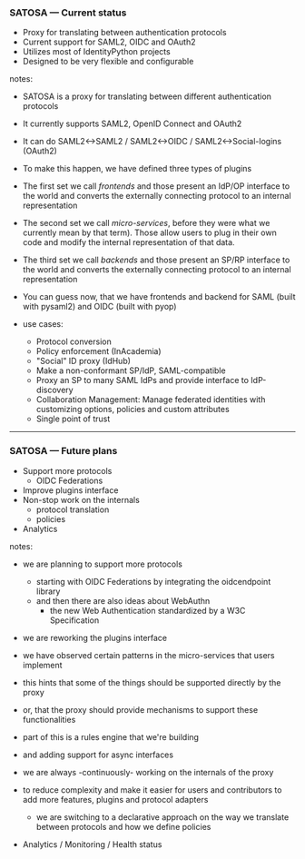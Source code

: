 ### SATOSA &mdash; Current status

* Proxy for translating between authentication protocols
* Current support for SAML2, OIDC and OAuth2
* Utilizes most of IdentityPython projects
* Designed to be very flexible and configurable


notes:

- SATOSA is a proxy for translating between different authentication protocols
- It currently supports SAML2, OpenID Connect and OAuth2
- It can do SAML2<->SAML2 / SAML2<->OIDC / SAML2<->Social-logins (OAuth2)

- To make this happen, we have defined three types of plugins
- The first set we call _frontends_ and those present an IdP/OP interface to
  the world and converts the externally connecting protocol to an internal
  representation
- The second set we call _micro-services_, before they were what we currently
  mean by that term). Those allow users to plug in their own code and modify
  the internal representation of that data.
- The third set we call _backends_ and those present an SP/RP interface to the
  world and converts the externally connecting protocol to an internal
  representation
- You can guess now, that we have frontends and backend for SAML (built with
  pysaml2) and OIDC (built with pyop)

- use cases:
  - Protocol conversion
  - Policy enforcement (InAcademia)
  - "Social" ID proxy (IdHub)
  - Make a non-conformant SP/IdP, SAML-compatible
  - Proxy an SP to many SAML IdPs and provide interface to IdP-discovery
  - Collaboration Management: Manage federated identities with
    customizing options, policies and custom attributes
  - Single point of trust

---

### SATOSA &mdash; Future plans

- Support more protocols
  - OIDC Federations
- Improve plugins interface
- Non-stop work on the internals
  - protocol translation
  - policies
- Analytics


notes:

- we are planning to support more protocols
  - starting with OIDC Federations
    by integrating the oidcendpoint library
  - and then there are also ideas about WebAuthn
    - the new Web Authentication standardized by a W3C Specification

- we are reworking the plugins interface
- we have observed certain patterns in the micro-services that users implement
- this hints that some of the things should be supported directly by the proxy
- or, that the proxy should provide mechanisms to support these functionalities

- part of this is a rules engine that we're building
- and adding support for async interfaces

- we are always -continuously- working on the internals of the proxy
- to reduce complexity and make it easier for users and contributors to add
  more features, plugins and protocol adapters
  - we are switching to a declarative approach on the way we translate between
    protocols and how we define policies

- Analytics / Monitoring / Health status
